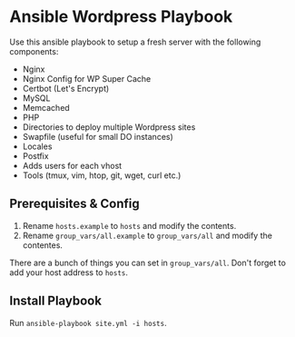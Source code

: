 # Ansible Wordpress Playbook

Use this ansible playbook to setup a fresh server with the following components:

* Nginx
* Nginx Config for WP Super Cache
* Certbot (Let's Encrypt)
* MySQL
* Memcached
* PHP
* Directories to deploy multiple Wordpress sites
* Swapfile (useful for small DO instances)
* Locales
* Postfix
* Adds users for each vhost
* Tools (tmux, vim, htop, git, wget, curl etc.)

## Prerequisites & Config

1. Rename ```hosts.example``` to ```hosts``` and modify the contents.
2. Rename ```group_vars/all.example``` to ```group_vars/all``` and modify the contentes.

There are a bunch of things you can set in ```group_vars/all```. Don't forget to add your host address to ```hosts```.

## Install Playbook

Run ```ansible-playbook site.yml -i hosts```.
